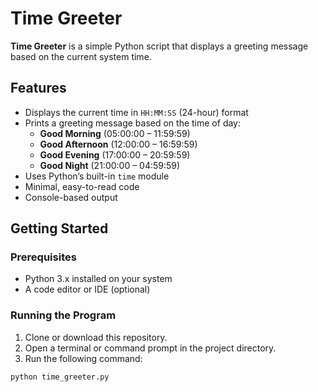 # Time Greeter

**Time Greeter** is a simple Python script that displays a greeting message based on the current system time.

## Features

- Displays the current time in `HH:MM:SS` (24-hour) format
- Prints a greeting message based on the time of day:
  - **Good Morning** (05:00:00 – 11:59:59)
  - **Good Afternoon** (12:00:00 – 16:59:59)
  - **Good Evening** (17:00:00 – 20:59:59)
  - **Good Night** (21:00:00 – 04:59:59)
- Uses Python’s built-in `time` module
- Minimal, easy-to-read code
- Console-based output

## Getting Started

### Prerequisites

- Python 3.x installed on your system
- A code editor or IDE (optional)

### Running the Program

1. Clone or download this repository.
2. Open a terminal or command prompt in the project directory.
3. Run the following command:

```bash
python time_greeter.py
